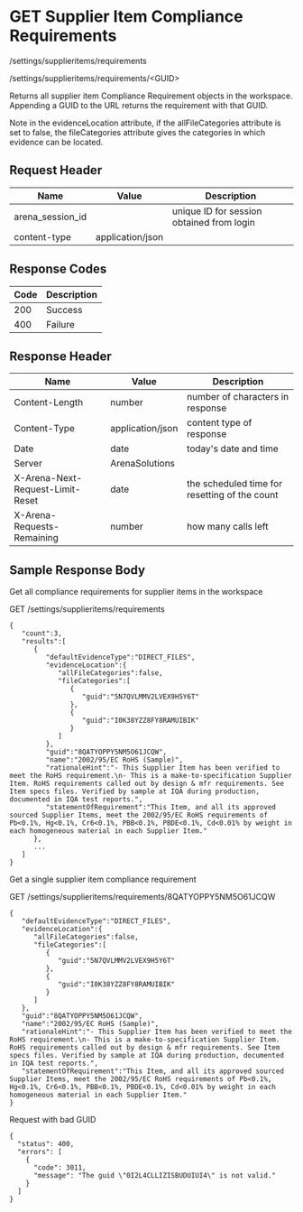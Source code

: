 # GET Supplier Item Compliance Requirements
/settings/supplieritems/requirements

/settings/supplieritems/requirements/&lt;GUID&gt;

Returns all supplier item Compliance Requirement objects  in the workspace. Appending a GUID to the URL returns the requirement with that GUID.  

Note in the evidenceLocation attribute, if the allFileCategories attribute is set to false, the fileCategories attribute gives the categories in which evidence can be located.

## Request Header

| Name<br> | Value<br> | Description<br> |
|  --- |  --- |  --- | 
| arena_session_id<br> |   | unique ID for session obtained from login<br> |
| content-type<br> | application/json<br> |   |

## Response Codes

| Code<br> | Description<br> |
|  --- |  --- | 
| 200<br> | Success<br> |
| 400<br> | Failure<br> |

## Response Header

| Name<br> | Value<br> | Description<br> |
|  --- |  --- |  --- | 
| Content-Length<br> | number<br> | number of characters in response<br> |
| Content-Type<br> | application/json<br> | content type of response<br> |
| Date<br> | date<br> | today's date and time<br> |
| Server<br> | ArenaSolutions<br> |   |
| X-Arena-Next-Request-Limit-Reset<br> | date<br> | the scheduled time for resetting of the count<br> |
| X-Arena-Requests-Remaining<br> | number<br> | how many calls left<br> |

## Sample Response Body
Get all compliance requirements for supplier items in the workspace

GET /settings/supplieritems/requirements

```
{  
   "count":3,
   "results":[  
      {  
         "defaultEvidenceType":"DIRECT_FILES",
         "evidenceLocation":{  
            "allFileCategories":false,
            "fileCategories":[  
               {  
                  "guid":"5N7QVLMMV2LVEX9H5Y6T"
               },
               {  
                  "guid":"I0K38YZZ8FY8RAMUIBIK"
               }
            ]
         },
         "guid":"8QATYOPPY5NM5O61JCQW",
         "name":"2002/95/EC RoHS (Sample)",
         "rationaleHint":"- This Supplier Item has been verified to meet the RoHS requirement.\n- This is a make-to-specification Supplier Item. RoHS requirements called out by design & mfr requirements. See Item specs files. Verified by sample at IQA during production, documented in IQA test reports.",
         "statementOfRequirement":"This Item, and all its approved sourced Supplier Items, meet the 2002/95/EC RoHS requirements of Pb<0.1%, Hg<0.1%, Cr6<0.1%, PBB<0.1%, PBDE<0.1%, Cd<0.01% by weight in each homogeneous material in each Supplier Item."
      },
      ...
   ]
}
```
Get a single supplier item compliance requirement

GET /settings/supplieritems/requirements/8QATYOPPY5NM5O61JCQW

```
{  
   "defaultEvidenceType":"DIRECT_FILES",
   "evidenceLocation":{  
      "allFileCategories":false,
      "fileCategories":[  
         {  
            "guid":"5N7QVLMMV2LVEX9H5Y6T"
         },
         {  
            "guid":"I0K38YZZ8FY8RAMUIBIK"
         }
      ]
   },
   "guid":"8QATYOPPY5NM5O61JCQW",
   "name":"2002/95/EC RoHS (Sample)",
   "rationaleHint":"- This Supplier Item has been verified to meet the RoHS requirement.\n- This is a make-to-specification Supplier Item. RoHS requirements called out by design & mfr requirements. See Item specs files. Verified by sample at IQA during production, documented in IQA test reports.",
   "statementOfRequirement":"This Item, and all its approved sourced Supplier Items, meet the 2002/95/EC RoHS requirements of Pb<0.1%, Hg<0.1%, Cr6<0.1%, PBB<0.1%, PBDE<0.1%, Cd<0.01% by weight in each homogeneous material in each Supplier Item."
}
```
Request with bad GUID

```
{
  "status": 400,
  "errors": [
    {
      "code": 3011,
      "message": "The guid \"0I2L4CLLIZISBUDUIUI4\" is not valid."
    }
  ]
}
```
